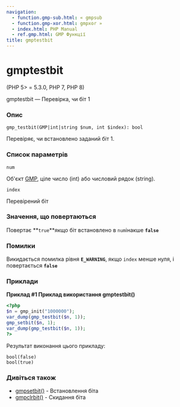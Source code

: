 ```yaml
---
navigation:
  - function.gmp-sub.html: « gmpsub
  - function.gmp-xor.html: gmpxor »
  - index.html: PHP Manual
  - ref.gmp.html: GMP Функції
title: gmptestbit
---
```

# gmptestbit

(PHP 5> = 5.3.0, PHP 7, PHP 8)

gmptestbit — Перевірка, чи біт 1

### Опис

```methodsynopsis
gmp_testbit(GMP|int|string $num, int $index): bool
```

Перевіряє, чи встановлено заданий біт 1.

### Список параметрів

`num`

Об'єкт [GMP](class.gmp.html), ціле число (int) або числовий рядок (string).

`index`

Перевірений біт

### Значення, що повертаються

Повертає \*\*`true`\*\*якщо біт встановлено в `num`інакше **`false`**

### Помилки

Викидається помилка рівня **`E_WARNING`**, якщо `index` менше нуля, і повертається **`false`**

### Приклади

**Приклад #1 Приклад використання **gmptestbit()****

```php
<?php
$n = gmp_init("1000000");
var_dump(gmp_testbit($n, 1));
gmp_setbit($n, 1);
var_dump(gmp_testbit($n, 1));
?>
```

Результат виконання цього прикладу:

```
bool(false)
bool(true)
```

### Дивіться також

-   [gmpsetbit()](function.gmp-setbit.html) - Встановлення біта
-   [gmpclrbit()](function.gmp-clrbit.html) - Скидання біта
